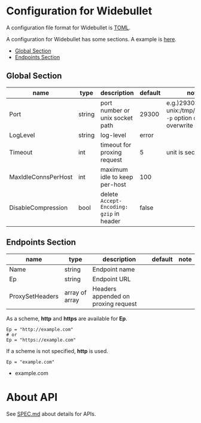 # Configuration for Widebullet

A configuration file format for Widebullet is [TOML](https://github.com/toml-lang/toml).

A configuration for Widebullet has some sections. A example is [here](config/example.toml).

 * [Global Section](#core-section)
 * [Endpoints Section](#endpoints-section)

## Global Section

|name               |type  |description                                 |default         |note                                                              |
|-------------------|------|--------------------------------------------|----------------|------------------------------------------------------------------|
|Port               |string|port number or unix socket path             |29300           |e.g.)29300, unix:/tmp/wbt.sock <br/> `-p` option can overwrite    |
|LogLevel           |string|log-level                                   |error           |                                                                  |
|Timeout            |int   |timeout for proxing request                 |5               |unit is second                                                    |
|MaxIdleConnsPerHost|int   |maximum idle to keep per-host               |100             |                                                                  |
|DisableCompression |bool  |delete `Accept-Encoding: gzip` in header    |false           |                                                                  |

## Endpoints Section

|name           |type          |description                        |default|note|
|---------------|--------------|-----------------------------------|-------|----|
|Name           |string        |Endpoint name                      |       |    |
|Ep             |string        |Endpoint URL                       |       |    |
|ProxySetHeaders|array of array|Headers appended on proxing request|       |    |

As a scheme, **http** and **https** are available for **Ep**.

```
Ep = "http://example.com"
# or
Ep = "https://example.com"
```

If a scheme is not specified, **http** is used.

```
Ep = "example.com"
```

* example.com

# About API

See [SPEC.md](SPEC.md) about details for APIs.
